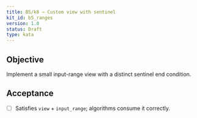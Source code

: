 ```yaml
---
title: B5/k8 — Custom view with sentinel
kit_id: b5_ranges
version: 1.0
status: Draft
type: kata
---
```

## Objective
Implement a small input-range view with a distinct sentinel end condition.
## Acceptance
- [ ] Satisfies `view` + `input_range`; algorithms consume it correctly.
